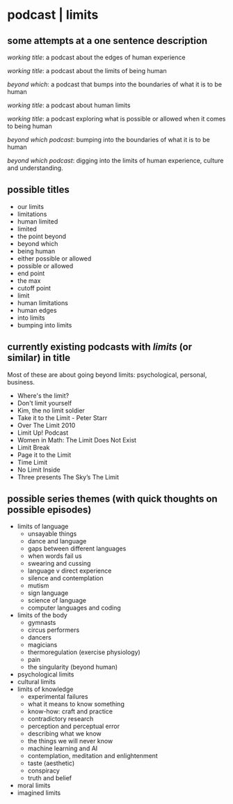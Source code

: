 # podcast | limits

## some attempts at a one sentence description

_working title_: a podcast about the edges of human experience

_working title_: a podcast about the limits of being human

_beyond which_: a podcast that bumps into the boundaries of what it is to be human 

_working title_: a podcast about human limits

_working title_: a podcast exploring what is possible or allowed when it comes to being human

_beyond which podcast_: bumping into the boundaries of what it is to be human 

_beyond which podcast_: digging into the limits of human experience, culture and understanding. 


## possible titles

- our limits
- limitations
- human limited
- limited
- the point beyond
- beyond which
- being human
- either possible or allowed
- possible or allowed
- end point
- the max
- cutoff point
- limit
- human limitations
- human edges
- into limits
- bumping into limits

## currently existing podcasts with _limits_ (or similar) in title 

Most of these are about going beyond limits: psychological, personal, business.

- Where's the limit?
- Don't limit yourself
- Kim, the no limit soldier
- Take it to the Limit - Peter Starr
- Over The Limit 2010
- Limit Up! Podcast
- Women in Math: The Limit Does Not Exist
- Limit Break
- Page it to the Limit
- Time Limit
- No Limit Inside
- Three presents The Sky’s The Limit

## possible series themes (with quick thoughts on possible episodes)

- limits of language
    + unsayable things
    + dance and language
    + gaps between different languages
    + when words fail us
    + swearing and cussing
    + language v direct experience
    + silence and contemplation
    + mutism
    + sign language
    + science of language
    + computer languages and coding
- limits of the body
    + gymnasts
    + circus performers
    + dancers
    + magicians
    + thermoregulation (exercise physiology)
    + pain
    + the singularity (beyond human)
- psychological limits
- cultural limits
- limits of knowledge
    + experimental failures
    + what it means to know something
    + know-how: craft and practice
    + contradictory research
    + perception and perceptual error
    + describing what we know
    + the things we will never know
    + machine learning and AI
    + contemplation, meditation and enlightenment
    + taste (aesthetic)
    + conspiracy
    + truth and belief
- moral limits
- imagined limits
